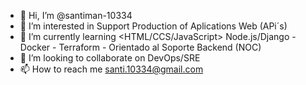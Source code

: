 - 👋 Hi, I’m @santiman-10334
- 👀 I’m interested in Support Production of Aplications Web (APi´s)
- 🌱 I’m currently learning <HTML/CCS/JavaScript> Node.js/Django - Docker - Terraform - Orientado al Soporte Backend (NOC)
- 💞️ I’m looking to collaborate on  DevOps/SRE
- 📫 How to reach me santi.10334@gmail.com

<!---
santiman-10334/santiman-10334 is a ✨ special ✨ repository because its `README.md` (this file) appears on your GitHub profile.
You can click the Preview link to take a look at your changes.
--->
